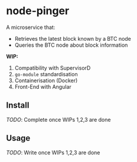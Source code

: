 node-pinger
===========

A microservice that:

- Retrieves the latest block known by a BTC node
- Queries the BTC node about block information

**WIP:**
1. Compatibility with SupervisorD
2. `go-module` standardisation
3. Containerisation (Docker)
4. Front-End with Angular 

Install
-------
*TODO*: Complete once WIPs 1,2,3 are done

Usage
-----
*TODO*: Write once WIPs 1,2,3 are done

